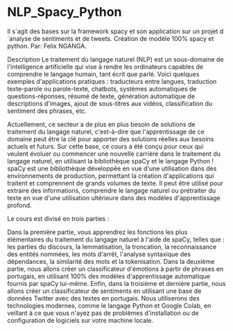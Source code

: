 # NLP_Spacy_Python

Il s´agit des bases sur la framework spacy et son application sur un projet d´analyse de sentiments et de tweets.
Création de modèle 100% spacy et python.
Par: Felix NGANGA.

Description
Le traitement du langage naturel (NLP) est un sous-domaine de l'intelligence artificielle qui vise à rendre les ordinateurs capables de comprendre le langage humain, tant écrit que parlé. Voici quelques exemples d'applications pratiques : traducteurs entre langues, traduction texte-parole ou parole-texte, chatbots, systèmes automatiques de questions-réponses, résumé de texte, génération automatique de descriptions d'images, ajout de sous-titres aux vidéos, classification du sentiment des phrases, etc.

Actuellement, ce secteur a de plus en plus besoin de solutions de traitement du langage naturel, c'est-à-dire que l'apprentissage de ce domaine peut être la clé pour apporter des solutions réelles aux besoins actuels et futurs. Sur cette base, ce cours a été conçu pour ceux qui veulent évoluer ou commencer une nouvelle carrière dans le traitement du langage naturel, en utilisant la bibliothèque spaCy et le langage Python ! spaCy est une bibliothèque développée en vue d'une utilisation dans des environnements de production, permettant la création d'applications qui traitent et comprennent de grands volumes de texte. Il peut être utilisé pour extraire des informations, comprendre le langage naturel ou prétraiter du texte en vue d'une utilisation ultérieure dans des modèles d'apprentissage profond.

Le cours est divisé en trois parties :

Dans la première partie, vous apprendrez les fonctions les plus élémentaires du traitement du langage naturel à l'aide de spaCy, telles que : les parties du discours, la lemmatisation, la troncation, la reconnaissance des entités nommées, les mots d'arrêt, l'analyse syntaxique des dépendances, la similarité des mots et la tokenisation.
Dans la deuxième partie, nous allons créer un classificateur d'émotions à partir de phrases en portugais, en utilisant 100% des modèles d'apprentissage automatique fournis par spaCy lui-même.
Enfin, dans la troisième et dernière partie, nous allons créer un classificateur de sentiments en utilisant une base de données Twitter avec des textes en portugais.
Nous utiliserons des technologies modernes, comme le langage Python et Google Colab, en veillant à ce que vous n'ayez pas de problèmes d'installation ou de configuration de logiciels sur votre machine locale.
